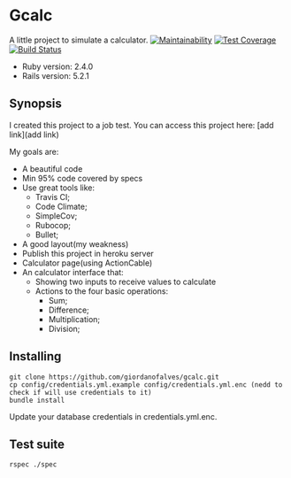 # Gcalc
A little project to simulate a calculator.
[![Maintainability](https://api.codeclimate.com/v1/badges/da7fdc93b494c7ed98fd/maintainability)](https://codeclimate.com/github/giordanofalves/gcalc/maintainability)
[![Test Coverage](https://api.codeclimate.com/v1/badges/da7fdc93b494c7ed98fd/test_coverage)](https://codeclimate.com/github/giordanofalves/gcalc/test_coverage)
[![Build Status](https://travis-ci.org/giordanofalves/gcalc.svg?branch=master)](https://travis-ci.org/giordanofalves/gcalc)

* Ruby version: 2.4.0
* Rails version: 5.2.1

## Synopsis
I created this project to a job test.
You can access this project here: [add link](add link)

My goals are:

* A beautiful code
* Min 95% code covered by specs
* Use great tools like:
    * Travis CI;
    * Code Climate;
    * SimpleCov;
    * Rubocop;
    * Bullet;
* A good layout(my weakness)
* Publish this project in heroku server
* Calculator page(using ActionCable)
* An calculator interface that:
  * Showing two inputs to receive values to calculate
  * Actions to the four basic operations:
    * Sum;
    * Difference;
    * Multiplication;
    * Division;

## Installing

```console
git clone https://github.com/giordanofalves/gcalc.git
cp config/credentials.yml.example config/credentials.yml.enc (nedd to check if will use credentials to it)
bundle install
```
Update your database credentials in credentials.yml.enc.


## Test suite
```console
rspec ./spec
```